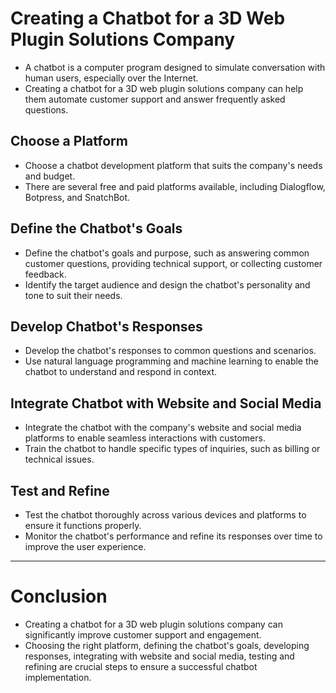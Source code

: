 # Creating a Chatbot for a 3D Web Plugin Solutions Company

- A chatbot is a computer program designed to simulate conversation with human users, especially over the Internet.
- Creating a chatbot for a 3D web plugin solutions company can help them automate customer support and answer frequently asked questions.

## Choose a Platform

- Choose a chatbot development platform that suits the company's needs and budget.
- There are several free and paid platforms available, including Dialogflow, Botpress, and SnatchBot.

## Define the Chatbot's Goals

- Define the chatbot's goals and purpose, such as answering common customer questions, providing technical support, or collecting customer feedback.
- Identify the target audience and design the chatbot's personality and tone to suit their needs.

## Develop Chatbot's Responses

- Develop the chatbot's responses to common questions and scenarios.
- Use natural language programming and machine learning to enable the chatbot to understand and respond in context.

## Integrate Chatbot with Website and Social Media

- Integrate the chatbot with the company's website and social media platforms to enable seamless interactions with customers.
- Train the chatbot to handle specific types of inquiries, such as billing or technical issues.

## Test and Refine

- Test the chatbot thoroughly across various devices and platforms to ensure it functions properly.
- Monitor the chatbot's performance and refine its responses over time to improve the user experience.

---

# Conclusion

- Creating a chatbot for a 3D web plugin solutions company can significantly improve customer support and engagement.
- Choosing the right platform, defining the chatbot's goals, developing responses, integrating with website and social media, testing and refining are crucial steps to ensure a successful chatbot implementation.